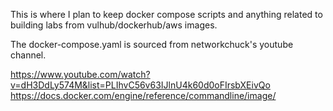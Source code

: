 This is where I plan to keep docker compose scripts and anything related to building labs from vulhub/dockerhub/aws images.

The docker-compose.yaml is sourced from networkchuck's youtube channel.

https://www.youtube.com/watch?v=dH3DdLy574M&list=PLIhvC56v63IJlnU4k60d0oFIrsbXEivQo
https://docs.docker.com/engine/reference/commandline/image/
